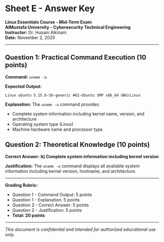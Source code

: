 # Sheet E - Answer Key
**Linux Essentials Course - Mid-Term Exam**  
**AlMustafa University - Cybersecurity Technical Engineering**  
**Instructor:** Dr. Husam Alkinani  
**Date:** November 2, 2025

---

## Question 1: Practical Command Execution (10 points)

**Command:** `uname -a`

**Expected Output:**
```
Linux ubuntu 5.15.0-56-generic #62-Ubuntu SMP x86_64 GNU/Linux
```

**Explanation:** The `uname -a` command provides:
- Complete system information including kernel name, version, and architecture
- Operating system type (Linux)
- Machine hardware name and processor type

## Question 2: Theoretical Knowledge (10 points)

**Correct Answer:** **b) Complete system information including kernel version**

**Justification:** The `uname -a` command displays all available system information including kernel version, hostname, and architecture.

---

**Grading Rubric:**
- Question 1 - Command Output: 5 points
- Question 1 - Explanation: 5 points  
- Question 2 - Correct Answer: 5 points
- Question 2 - Justification: 5 points
- **Total: 20 points**

---
*This document is confidential and intended for authorized educational use only.*